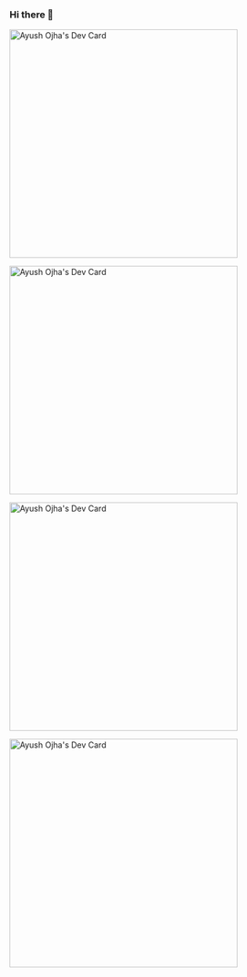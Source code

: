 ### Hi there 👋

<!--
**Ayush10/Ayush10** is a ✨ _special_ ✨ repository because its `README.md` (this file) appears on your GitHub profile.

Here are some ideas to get you started:

- 🔭 I’m currently working on ...
- 🌱 I’m currently learning ...
- 👯 I’m looking to collaborate on ...
- 🤔 I’m looking for help with ...
- 💬 Ask me about ...
- 📫 How to reach me: ...
- 😄 Pronouns: ...
- ⚡ Fun fact: ...
-->

<a href="https://app.daily.dev/ayushojha"><img src="https://api.daily.dev/devcards/2daf507595704e04a917457398d31497.png?r=0ah" width="400" alt="Ayush Ojha's Dev Card"/></a>

<a href="https://app.daily.dev/ayushojha"><img src="https://api.daily.dev/devcards/2daf507595704e04a917457398d31497.png?r=vnv" width="400" alt="Ayush Ojha's Dev Card"/></a>

<a href="https://app.daily.dev/ayushojha"><img src="https://api.daily.dev/devcards/2daf507595704e04a917457398d31497.png?r=peo" width="400" alt="Ayush Ojha's Dev Card"/></a>

<a href="https://app.daily.dev/ayushojha"><img src="https://api.daily.dev/devcards/2daf507595704e04a917457398d31497.png?r=0p3" width="400" alt="Ayush Ojha's Dev Card"/></a>
